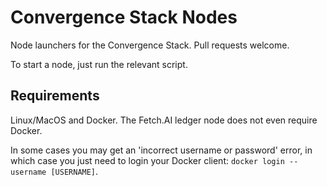 # Convergence Stack Nodes

Node launchers for the Convergence Stack. Pull requests welcome.

To start a node, just run the relevant script.

## Requirements

Linux/MacOS and Docker. The Fetch.AI ledger node does not even require Docker.

In some cases you may get an 'incorrect username or password' error, in which case you just need to login your Docker client: `docker login --username [USERNAME]`.

